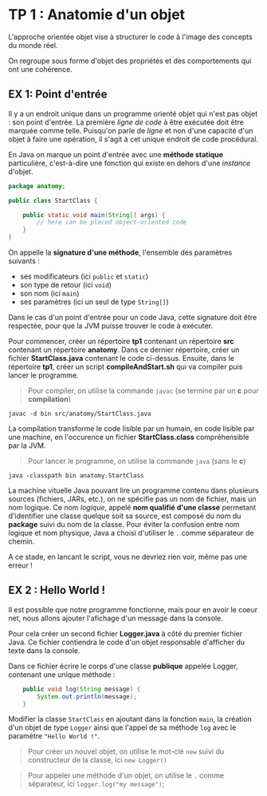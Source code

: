 # TP 1 : Anatomie d'un objet

L'approche orientée objet vise à structurer le code à l'image des concepts du monde réel.

On regroupe sous forme d'objet des propriétés et des comportements qui ont une cohérence.

## EX 1: Point d'entrée

Il y a un endroit unique dans un programme orienté objet qui n'est pas objet : son point d'entrée.
La première *ligne de code* à être exécutée doit être marquée comme telle.
Puisqu'on parle de *ligne* et non d'une capacité d'un objet à faire une opération, il s'agit à cet unique endroit de code procédural.

En Java on marque un point d'entrée avec une **méthode statique** particulière, c'est-à-dire une fonction qui existe en dehors d'une *instance* d'objet.
```java
package anatomy;

public class StartClass {

    public static void main(String[] args) {
        // here can be placed object-oriented code
    }
}
```

On appelle la **signature d'une méthode**, l'ensemble des paramètres suivants :
 * ses modificateurs (ici `public` et `static`)
 * son type de retour (ici `void`)
 * son nom (ici `main`)
 * ses paramètres (ici un seul de type `String[]`)

Dans le cas d'un point d'entrée pour un code Java, cette signature doit être respectée, pour que la JVM puisse trouver le code à exécuter.

Pour commencer, créer un répertoire **tp1** contenant un répertoire **src** contenant un répertoire **anatomy**.
Dans ce dernier répertoire, créer un fichier **StartClass.java** contenant le code ci-dessus.
Ensuite, dans le répertoire **tp1**, créer un script **compileAndStart.sh** qui va compiler puis lancer le programme.

> Pour compiler, on utilise la commande `javac` (se termine par un **c** pour **compilation**)

`javac -d bin src/anatomy/StartClass.java`

La compilation transforme le code lisible par un humain, en code lisible par une machine, en l'occurence un fichier **StartClass.class** compréhensible par la JVM.

> Pour lancer le programme, on utilise la commande `java` (sans le **c**)

`java -classpath bin anatomy.StartClass`

La machine vituelle Java pouvant lire un programme contenu dans plusieurs sources (fichiers, JARs, etc.), on ne spécifie pas un nom de fichier, mais un nom logique.
Ce nom *logique*, appelé **nom qualifié d'une classe** permetant d'identifier une classe quelque soit sa source, est composé du nom du **package** suivi du nom de la classe.
Pour éviter la confusion entre nom logique et nom physique, Java a choisi d'utiliser le `.` comme séparateur de chemin.

A ce stade, en lancant le script, vous ne devriez rien voir, même pas une erreur !

## EX 2 : Hello World !

Il est possible que notre programme fonctionne, mais pour en avoir le coeur net, nous allons ajouter l'afichage d'un message dans la console.

Pour cela créer un second fichier **Logger.java** à côté du premier fichier Java.
Ce fichier contiendra le code d'un objet responsable d'afficher du texte dans la console.

Dans ce fichier écrire le corps d'une classe **publique** appelée Logger, contenant une unique méthode :
```java
    public void log(String message) {
        System.out.println(message);
    }
```

Modifier la classe `StartClass` en ajoutant dans la fonction `main`, la création d'un objet de type `Logger` ainsi que l'appel de sa méthode `log` avec le paramètre `"Hello World !"`.
> Pour créer un nouvel objet, on utilise le mot-clé `new` suivi du constructeur de la classe, ici `new Logger()`

> Pour appeler une méthode d'un objet, on utilise le `.` comme séparateur, ici `logger.log("my message")`;
